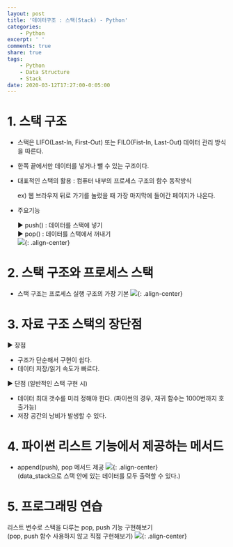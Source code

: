 ```yaml
---
layout: post
title: '데이터구조 : 스택(Stack) - Python'
categories:
    - Python
excerpt: ' '
comments: true
share: true
tags:
    - Python
    - Data Structure
    - Stack
date: 2020-03-12T17:27:00-0:05:00
---
```


# 1. 스택 구조

-   스택은 LIFO(Last-In, First-Out) 또는 FILO(Fist-In, Last-Out) 데이터 관리 방식을 따른다.

-   한쪽 끝에서만 데이터를 넣거나 뺄 수 있는 구조이다.

-   대표적인 스택의 활용 : 컴퓨터 내부의 프로세스 구조의 함수 동작방식

    ex) 웹 브라우저 뒤로 가기를 눌렀을 때 가장 마지막에 들어간 페이지가 나온다.

-   주요기능

    ▶ push() : 데이터를 스택에 넣기<br/>
    ▶ pop() : 데이터를 스택에서 꺼내기<br/>
    ![](https://kimmy100b.github.io/assets/images/python/basic/stack.jpg){: .align-center}<br/>

# 2. 스택 구조와 프로세스 스택

-   스택 구조는 프로세스 실행 구조의 가장 기본
    ![](https://kimmy100b.github.io/assets/images/python/basic/stack01.jpg){: .align-center}<br/>

# 3. 자료 구조 스택의 장단점

▶ 장점<br/>

-   구조가 단순해서 구현이 쉽다.
-   데이터 저장/읽기 속도가 빠르다.<br/>

▶ 단점 (일반적인 스택 구현 시)<br/>

-   데이터 최대 갯수를 미리 정해야 한다. (파이썬의 경우, 재귀 함수는 1000번까지 호출가능)
-   저장 공간의 낭비가 발생할 수 있다.

# 4. 파이썬 리스트 기능에서 제공하는 메서드

-   append(push), pop 메서드 제공
    ![](https://kimmy100b.github.io/assets/images/python/basic/stack02.jpg){: .align-center}<br/>
    (data_stack으로 스택 안에 있는 데이터를 모두 출력할 수 있다.)

# 5. 프로그래밍 연습

리스트 변수로 스택을 다루는 pop, push 기능 구현해보기<br/>
(pop, push 함수 사용하지 않고 직접 구현해보기)
![](https://kimmy100b.github.io/assets/images/python/basic/stack04.jpg){: .align-center}<br/>
​
